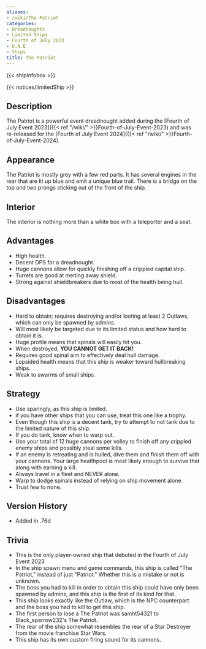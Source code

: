 ```yaml
---
aliases:
- /wiki/The-Patriot
categories:
- Dreadnoughts
- Limited Ships
- Fourth of July 2023
- U.N.E
- Ships
title: The Patriot
---  
```


{{< shipInfobox >}}   

{{< notices/limitedShip >}} 

## Description

The Patriot is a powerful event dreadnought added during the [Fourth of July Event 2023]({{< ref "/wiki/" >}}Fourth-of-July-Event-2023) and was re-released for the [Fourth of July Event 2024]({{< ref "/wiki/" >}}Fourth-of-July-Event-2024).

## Appearance

The Patriot is mostly grey with a few red parts. It has several engines in the rear that are lit up blue and emit a unique blue trail. There is a bridge on the top and two prongs sticking out of the front of the ship.

## Interior

The interior is nothing more than a white box with a teleporter and a seat.

## Advantages

- High health.
- Decent DPS for a dreadnought.
- Huge cannons allow for quickly finishing off a crippled capital ship.
- Turrets are good at melting away shield.
- Strong against shieldbreakers due to most of the health being hull.

## Disadvantages

- Hard to obtain; requires destroying and/or looting at least 2 Outlaws, which can only be spawned by admins.
- Will most likely be targeted due to its limited status and how hard to obtain it is.
- Huge profile means that spinals will easily hit you.
- When destroyed, **YOU CANNOT GET IT BACK!**
- Requires good spinal aim to effectively deal hull damage.
- Lopsided health means that this ship is weaker toward hullbreaking ships.
- Weak to swarms of small ships.

## Strategy

- Use sparingly, as this ship is limited.
- if you have other ships that you can use, treat this one like a trophy.
- Even though this ship is a decent tank, try to attempt to not tank due to the limited nature of this ship.
- If you do tank, know when to warp out.
- Use your total of 12 huge cannons per volley to finish off any crippled enemy ships and possibly steal some kills.
- If an enemy is retreating and is hulled, dive them and finish them off with your cannons. Your large healthpool is most likely enough to survive that along with earning a kill.
- Always travel in a fleet and NEVER alone.
- Warp to dodge spinals instead of relying on ship movement alone.
- Trust few to none.

## Version History 

- Added in .76d

## Trivia

- This is the only player-owned ship that debuted in the Fourth of July Event 2023
- In the ship spawn menu and game commands, this ship is called "The Patriot," instead of just "Patriot." Whether this is a mistake or not is unknown.
- The boss you had to kill in order to obtain this ship could have only been spawned by admins, and this ship is the first of its kind for that.
- This ship looks exactly like the Outlaw, which is the NPC counterpart and the boss you had to kill to get this ship.
- The first person to lose a The Patriot was samht54321 to Black_sparrow232's The Patriot.
- The rear of the ship somewhat resembles the rear of a Star Destroyer from the movie franchise Star Wars.
- This ship has its own custom firing sound for its cannons.